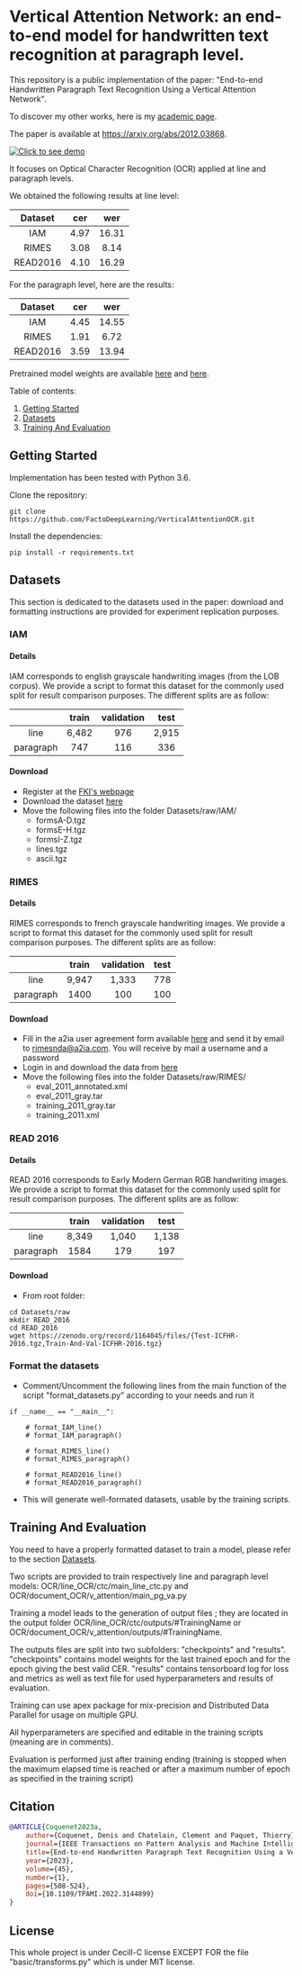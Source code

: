 # Vertical Attention Network: an end-to-end model for handwritten text recognition at paragraph level.
This repository is a public implementation of the paper: "End-to-end Handwritten Paragraph Text Recognition Using a Vertical Attention Network".

To discover my other works, here is my [academic page](https://factodeeplearning.github.io/).

The paper is available at https://arxiv.org/abs/2012.03868.

[![Click to see demo](https://img.youtube.com/vi/OXi1birmbuw/0.jpg)](https://www.youtube.com/watch?v=OXi1birmbuw)

It focuses on Optical Character Recognition (OCR) applied at line and paragraph levels.

We obtained the following results at line level:

|  Dataset  |  cer |  wer  |
|:------------:|:----:|:-----:|
|      IAM     | 4.97 | 16.31 |
|     RIMES    | 3.08 | 8.14 |
|   READ2016   | 4.10 | 16.29 |

For the paragraph level, here are the results:

| Dataset  |  cer |  wer  |
|:------------:|:----:|:-----:|
|      IAM     | 4.45 | 14.55 |
|     RIMES    | 1.91 | 6.72 |
|   READ2016   | 3.59 | 13.94 |

Pretrained model weights are available [here](https://git.litislab.fr/dcoquenet/VerticalAttentionNetwork) and [here](https://zenodo.org/record/7244431).

Table of contents:
1. [Getting Started](#Getting-Started)
2. [Datasets](#Datasets)
3. [Training And Evaluation](#Training-and-evaluation)

## Getting Started
Implementation has been tested with Python 3.6.

Clone the repository:

```
git clone https://github.com/FactoDeepLearning/VerticalAttentionOCR.git
```

Install the dependencies:

```
pip install -r requirements.txt
```


## Datasets
This section is dedicated to the datasets used in the paper: download and formatting instructions are provided 
for experiment replication purposes.

### IAM

#### Details

IAM corresponds to english grayscale handwriting images (from the LOB corpus).
We provide a script to format this dataset for the commonly used split for result comparison purposes.
The different splits are as follow:

|           | train | validation |  test |
|:---------:|:-----:|:----------:|:-----:|
|    line   | 6,482 |     976    | 2,915 |
| paragraph |  747  |     116    |  336  |

#### Download



- Register at the [FKI's webpage](https://fki.tic.heia-fr.ch/databases/iam-handwriting-database)
- Download the dataset [here](https://fki.tic.heia-fr.ch/databases/download-the-iam-handwriting-database) 
- Move the following files into the folder Datasets/raw/IAM/
    - formsA-D.tgz
    - formsE-H.tgz
    - formsI-Z.tgz
    - lines.tgz
    - ascii.tgz



### RIMES

#### Details

RIMES corresponds to french grayscale handwriting images.
We provide a script to format this dataset for the commonly used split for result comparison purposes.
The different splits are as follow:

|           | train | validation |  test |
|:---------:|:-----:|:----------:|:-----:|
|    line   | 9,947 |     1,333  | 778 |
| paragraph |  1400 |     100    |  100 |

#### Download

- Fill in the a2ia user agreement form available [here](http://www.a2ialab.com/doku.php?id=rimes_database:start) and send it by email to rimesnda@a2ia.com. You will receive by mail a username and a password
- Login in and download the data from [here](http://www.a2ialab.com/doku.php?id=rimes_database:data:icdar2011:line:icdar2011competitionline)
- Move the following files into the folder Datasets/raw/RIMES/
    - eval_2011_annotated.xml
    - eval_2011_gray.tar
    - training_2011_gray.tar
    - training_2011.xml

### READ 2016

#### Details
READ 2016 corresponds to Early Modern German RGB handwriting images.
We provide a script to format this dataset for the commonly used split for result comparison purposes.
The different splits are as follow:

|           | train | validation |  test |
|:---------:|:-----:|:----------:|:-----:|
|    line   | 8,349 |  1,040    | 1,138|
| paragraph |  1584 |     179    | 197 |

#### Download

- From root folder:

```
cd Datasets/raw
mkdir READ_2016
cd READ_2016
wget https://zenodo.org/record/1164045/files/{Test-ICFHR-2016.tgz,Train-And-Val-ICFHR-2016.tgz}
```


### Format the datasets

- Comment/Uncomment the following lines from the main function of the script "format_datasets.py" according to your needs and run it

```
if __name__ == "__main__":

    # format_IAM_line()
    # format_IAM_paragraph()

    # format_RIMES_line()
    # format_RIMES_paragraph()

    # format_READ2016_line()
    # format_READ2016_paragraph()
```

- This will generate well-formated datasets, usable by the training scripts.


## Training And Evaluation
You need to have a properly formatted dataset to train a model, please refer to the section [Datasets](#Datasets). 

Two scripts are provided to train respectively line and paragraph level models: OCR/line_OCR/ctc/main_line_ctc.py and OCR/document_OCR/v_attention/main_pg_va.py

Training a model leads to the generation of output files ; they are located in the output folder OCR/line_OCR/ctc/outputs/#TrainingName or OCR/document_OCR/v_attention/outputs/#TrainingName.

The outputs files are split into two subfolders: "checkpoints" and "results". "checkpoints" contains model weights for the last trained epoch and for the epoch giving the best valid CER.
"results" contains tensorboard log for loss and metrics as well as text file for used hyperparameters and results of evaluation.

Training can use apex package for mix-precision and Distributed Data Parallel for usage on multiple GPU.

All hyperparameters are specified and editable in the training scripts (meaning are in comments).

Evaluation is performed just after training ending (training is stopped when the maximum elapsed time is reached or after a maximum number of epoch as specified in the training script)

## Citation

```bibtex
@ARTICLE{Coquenet2023a,
    author={Coquenet, Denis and Chatelain, Clement and Paquet, Thierry},
    journal={IEEE Transactions on Pattern Analysis and Machine Intelligence},
    title={End-to-end Handwritten Paragraph Text Recognition Using a Vertical Attention Network},
    year={2023},
    volume={45},
    number={1},
    pages={508-524},
    doi={10.1109/TPAMI.2022.3144899}
}
```

## License

This whole project is under Cecill-C license EXCEPT FOR the file "basic/transforms.py" which is under MIT license.
